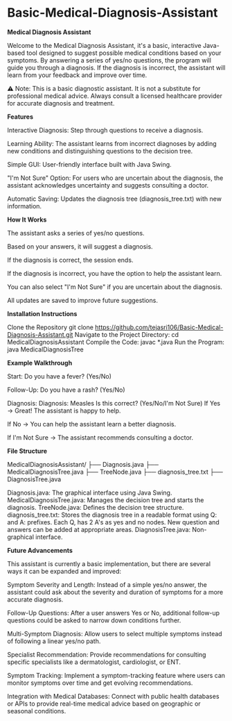 # Basic-Medical-Diagnosis-Assistant

**Medical Diagnosis Assistant**

Welcome to the Medical Diagnosis Assistant, it's a basic, interactive Java-based tool designed to suggest possible medical conditions based on your symptoms. By answering a series of yes/no questions, the program will guide you through a diagnosis. If the diagnosis is incorrect, the assistant will learn from your feedback and improve over time.

⚠️ Note: This is a basic diagnostic assistant. It is not a substitute for professional medical advice. Always consult a licensed healthcare provider for accurate diagnosis and treatment.

**Features**

Interactive Diagnosis: Step through questions to receive a diagnosis.

Learning Ability: The assistant learns from incorrect diagnoses by adding new conditions and distinguishing questions to the decision tree.

Simple GUI: User-friendly interface built with Java Swing.

"I'm Not Sure" Option: For users who are uncertain about the diagnosis, the assistant acknowledges uncertainty and suggests consulting a doctor.

Automatic Saving: Updates the diagnosis tree (diagnosis_tree.txt) with new information.

**How It Works**

The assistant asks a series of yes/no questions.

Based on your answers, it will suggest a diagnosis.

If the diagnosis is correct, the session ends.

If the diagnosis is incorrect, you have the option to help the assistant learn.

You can also select "I'm Not Sure" if you are uncertain about the diagnosis.

All updates are saved to improve future suggestions.

**Installation Instructions**

Clone the Repository
git clone https://github.com/tejasri106/Basic-Medical-Diagnosis-Assistant.git
Navigate to the Project Directory:
cd MedicalDiagnosisAssistant
Compile the Code:
javac *.java
Run the Program:
java MedicalDiagnosisTree


**Example Walkthrough**

Start:
Do you have a fever? (Yes/No)

Follow-Up:
Do you have a rash? (Yes/No)

Diagnosis:
Diagnosis: Measles
Is this correct? (Yes/No/I'm Not Sure)
If Yes → Great! The assistant is happy to help.

If No → You can help the assistant learn a better diagnosis.

If I'm Not Sure → The assistant recommends consulting a doctor.

**File Structure**

MedicalDiagnosisAssistant/
├── Diagnosis.java
├── MedicalDiagnosisTree.java
├── TreeNode.java
├── diagnosis_tree.txt
├── DiagnosisTree.java

Diagnosis.java: The graphical interface using Java Swing.
MedicalDiagnosisTree.java: Manages the decision tree and starts the diagnosis.
TreeNode.java: Defines the decision tree structure.
diagnosis_tree.txt: Stores the diagnosis tree in a readable format using Q: and A: prefixes. Each Q, has 2 A's as yes and no nodes. New question and answers can be added at appropriate areas.
DiagnosisTree.java: Non-graphical interface.

**Future Advancements**

This assistant is currently a basic implementation, but there are several ways it can be expanded and improved:

Symptom Severity and Length:
Instead of a simple yes/no answer, the assistant could ask about the severity and duration of symptoms for a more accurate diagnosis.

Follow-Up Questions:
After a user answers Yes or No, additional follow-up questions could be asked to narrow down conditions further.

Multi-Symptom Diagnosis:
Allow users to select multiple symptoms instead of following a linear yes/no path.

Specialist Recommendation:
Provide recommendations for consulting specific specialists like a dermatologist, cardiologist, or ENT.

Symptom Tracking:
Implement a symptom-tracking feature where users can monitor symptoms over time and get evolving recommendations.

Integration with Medical Databases:
Connect with public health databases or APIs to provide real-time medical advice based on geographic or seasonal conditions.
